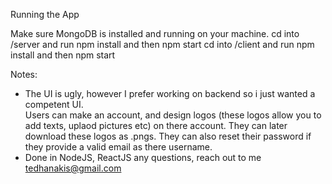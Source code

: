 Running the App

Make sure MongoDB is installed and running on your machine. 
cd into /server and run npm install and then npm start
cd into /client and run npm install and then npm start

Notes:

- The UI is ugly, however I prefer working on backend so i just wanted a competent UI.  
    Users can make an account, and design logos (these logos allow you to add texts, uplaod pictures etc) on there account. They can later download these logos as .pngs.
    They can also reset their password if they provide a valid email as there username. 
- Done in NodeJS, ReactJS
any questions, reach out to me tedhanakis@gmail.com

